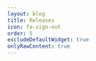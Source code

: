 ```yaml
--- 
layout: blog 
title: Releases 
icon: fa-sign-out 
order: 5
excludeDefaultWidget: true
onlyRawContent: true
---
```

